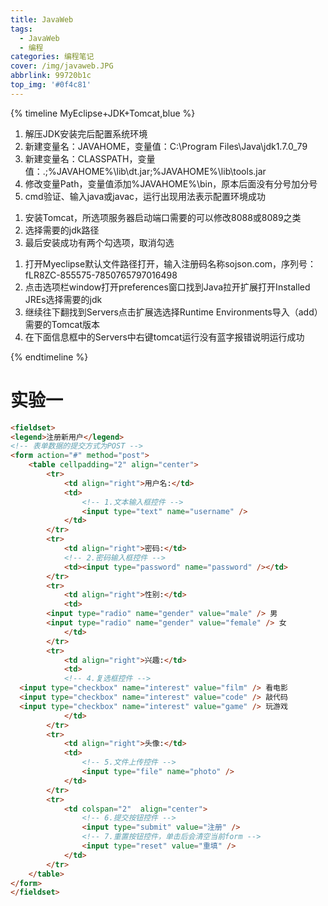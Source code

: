 ```yaml
---
title: JavaWeb
tags:
  - JavaWeb
  - 编程
categories: 编程笔记
cover: /img/javaweb.JPG
abbrlink: 99720b1c
top_img: '#0f4c81'
---
```


{% timeline MyEclipse+JDK+Tomcat,blue %}

<!-- timeline JDK配置 -->
1. 解压JDK安装完后配置系统环境
2. 新建变量名：JAVAHOME，变量值：C:\Program Files\Java\jdk1.7.0_79
3. 新建变量名：CLASSPATH，变量值：.;%JAVAHOME%\lib\dt.jar;%JAVAHOME%\lib\tools.jar
4. 修改变量Path，变量值添加%JAVAHOME%\bin，原本后面没有分号加分号
5. cmd验证、输入java或javac，运行出现用法表示配置环境成功
<!-- endtimeline -->

<!-- timeline Tomcat -->
1. 安装Tomcat，所选项服务器启动端口需要的可以修改8088或8089之类
2. 选择需要的jdk路径
3. 最后安装成功有两个勾选项，取消勾选
<!-- endtimeline -->

<!-- timeline MyEclipse整合Tomcat -->
1. 打开Myeclipse默认文件路径打开，输入注册码名称sojson.com，序列号：fLR8ZC-855575-7850765797016498
2. 点击选项栏window打开preferences窗口找到Java拉开扩展打开Installed JREs选择需要的jdk
3. 继续往下翻找到Servers点击扩展选选择Runtime Environments导入（add）需要的Tomcat版本
4. 在下面信息框中的Servers中右键tomcat运行没有蓝字报错说明运行成功
<!-- endtimeline -->

{% endtimeline %}

# 实验一
```html
<fieldset>
<legend>注册新用户</legend>	
<!-- 表单数据的提交方式为POST -->
<form action="#" method="post">
    <table cellpadding="2" align="center">
        <tr>
            <td align="right">用户名:</td>
            <td>
                <!-- 1.文本输入框控件 -->
                <input type="text" name="username" />	 
            </td>
        </tr>
        <tr>
            <td align="right">密码:</td>
            <!-- 2.密码输入框控件 -->
            <td><input type="password" name="password" /></td>
        </tr>
        <tr>
            <td align="right">性别:</td>
            <td>
        <input type="radio" name="gender" value="male" /> 男 
        <input type="radio" name="gender" value="female" /> 女 
            </td>
        </tr>
        <tr>
            <td align="right">兴趣:</td>
            <td>
            <!-- 4.复选框控件 -->
  <input type="checkbox" name="interest" value="film" /> 看电影
  <input type="checkbox" name="interest" value="code" /> 敲代码
  <input type="checkbox" name="interest" value="game" /> 玩游戏
            </td>
        </tr>
        <tr>
            <td align="right">头像:</td>
            <td>
                <!-- 5.文件上传控件 -->
                <input type="file" name="photo" />
            </td>
        </tr>
        <tr>
            <td colspan="2"  align="center">
                <!-- 6.提交按钮控件 -->
                <input type="submit" value="注册" />  
                <!-- 7.重置按钮控件，单击后会清空当前form -->
                <input type="reset" value="重填" />    
            </td>
        </tr>
    </table>
</form>
</fieldset>

```